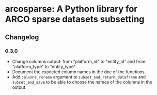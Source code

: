 # arcosparse: A Python library for ARCO sparse datasets subsetting

## Changelog

### 0.3.0

- Change columns output: from "platform_id" to "entity_id" and from "platform_type" to "entity_type".
- Document the expected column names in the doc of the functions.
- Add `columns_rename` argument to `subset_and_return_dataframe` and `subset_and_save` to be able to choose the names of the columns in the output.
